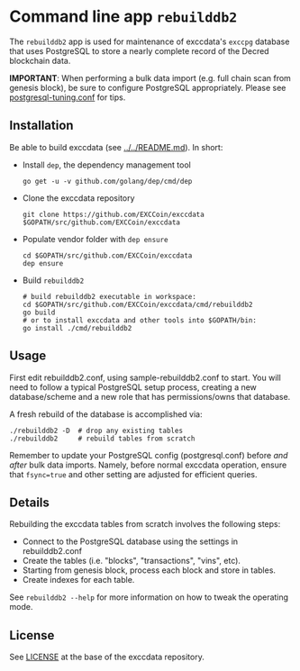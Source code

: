 # Command line app `rebuilddb2`

The `rebuilddb2` app is used for maintenance of exccdata's `exccpg` database that
uses PostgreSQL to store a nearly complete record of the Decred blockchain data.

**IMPORTANT**: When performing a bulk data import (e.g. full chain scan from
genesis block), be sure to configure PostgreSQL appropriately.  Please see
[postgresql-tuning.conf](../../db/exccpg/postgresql-tuning.conf) for tips.

## Installation

Be able to build exccdata (see [../../README.md](../../README.md#build-from-source)). In short:

* Install `dep`, the dependency management tool

      go get -u -v github.com/golang/dep/cmd/dep

* Clone the exccdata repository

      git clone https://github.com/EXCCoin/exccdata $GOPATH/src/github.com/EXCCoin/exccdata

* Populate vendor folder with `dep ensure`

      cd $GOPATH/src/github.com/EXCCoin/exccdata
      dep ensure

* Build `rebuilddb2`

      # build rebuilddb2 executable in workspace:
      cd $GOPATH/src/github.com/EXCCoin/exccdata/cmd/rebuilddb2
      go build
      # or to install exccdata and other tools into $GOPATH/bin:
      go install ./cmd/rebuilddb2

## Usage

First edit rebuilddb2.conf, using sample-rebuilddb2.conf to start.  You will
need to follow a typical PostgreSQL setup process, creating a new
database/scheme and a new role that has permissions/owns that database.

A fresh rebuild of the database is accomplished via:

```
./rebuilddb2 -D  # drop any existing tables
./rebuilddb2     # rebuild tables from scratch
```

Remember to update your PostgreSQL config (postgresql.conf) before *and after*
bulk data imports. Namely, before normal exccdata operation, ensure that
`fsync=true` and other setting are adjusted for efficient queries.

## Details

Rebuilding the exccdata tables from scratch involves the following steps:

* Connect to the PostgreSQL database using the settings in rebuilddb2.conf
* Create the tables (i.e. "blocks", "transactions", "vins", etc).
* Starting from genesis block, process each block and store in tables.
* Create indexes for each table.

See `rebuilddb2 --help` for more information on how to tweak the operating mode.

## License

See [LICENSE](../../LICENSE) at the base of the exccdata repository.
